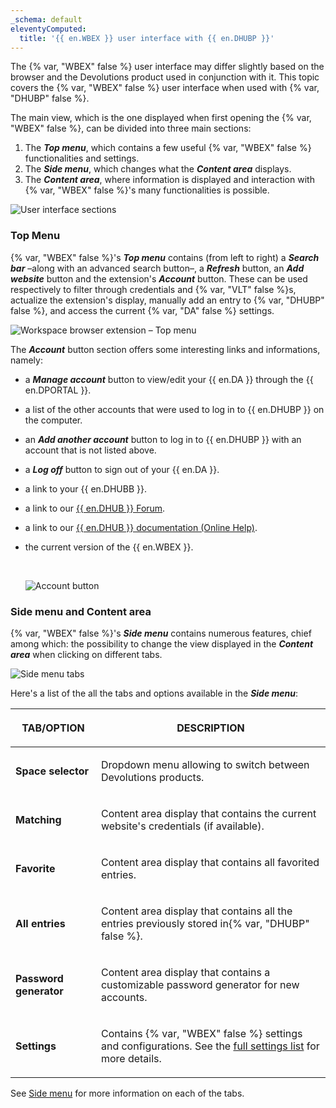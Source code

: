 ```yaml
---
_schema: default
eleventyComputed:
  title: '{{ en.WBEX }} user interface with {{ en.DHUBP }}'
---
```

The {% var, "WBEX" false %} user interface may differ slightly based on the browser and the Devolutions product used in conjunction with it. This topic covers the {% var, "WBEX" false %} user interface when used with {% var, "DHUBP" false %}.

The main view, which is the one displayed when first opening the {% var, "WBEX" false %}, can be divided into three main sections:

1. The ***Top menu***, which contains a few useful {% var, "WBEX" false %} functionalities and settings.
2. The ***Side menu***, which changes what the ***Content area*** displays.
3. The ***Content area***, where information is displayed and interaction with {% var, "WBEX" false %}'s many functionalities is possible.

![User interface sections](https://cdnweb.devolutions.net/docs/WEBX4119_2024_2.png "User interface sections")

### Top Menu

{% var, "WBEX" false %}'s ***Top menu*** contains (from left to right) a ***Search bar*** –along with an advanced search button–, a ***Refresh*** button, an ***Add website*** button and the extension's ***Account*** button. These can be used respectively to filter through credentials and {% var, "VLT" false %}s, actualize the extension's display, manually add an entry to {% var, "DHUBP" false %}, and access the current {% var, "DA" false %} settings.

![Workspace browser extension – Top menu](https://cdnweb.devolutions.net/docs/WEBX4120_2024_2.png "Workspace browser extension – Top menu")

The ***Account*** button section offers some interesting links and informations, namely:

* a ***Manage account*** button to view/edit your {{ en.DA }} through the {{ en.DPORTAL }}.
* a list of the other accounts that were used to log in to {{ en.DHUBP }} on the computer.
* an ***Add another account*** button to log in to {{ en.DHUBP }} with an account that is not listed above.
* a ***Log off*** button to sign out of your {{ en.DA }}.
* a link to your {{ en.DHUBB }}.
* a link to our [{{ en.DHUB }} Forum](https://forum.devolutions.net/product/password-hub).
* a link to our [{{ en.DHUB }} documentation (Online Help)](/hub/overview/what-is-hub/).
* the current version of the {{ en.WBEX }}.

  &nbsp;

  ![Account button](https://cdnweb.devolutions.net/docs/WEBX4121_2024_2.png "Account button")

### Side menu and Content area

{% var, "WBEX" false %}'s ***Side menu*** contains numerous features, chief among which: the possibility to change the view displayed in the ***Content area*** when clicking on different tabs.

![Side menu tabs](https://cdnweb.devolutions.net/docs/WEBX4124_2024_2.png "Side menu tabs")

Here's a list of the all the tabs and options available in the ***Side menu***:

<table><thead><tr><th><p>TAB/OPTION</p></th><th><p>DESCRIPTION</p></th></tr></thead><tbody><tr><td><p><strong>Space selector</strong></p></td><td><p>Dropdown menu allowing to switch between Devolutions products.</p></td></tr><tr><td><p><strong>Matching</strong></p></td><td><p>Content area display that contains the current website's credentials (if available).</p></td></tr><tr><td><p><strong>Favorite</strong></p></td><td><p>Content area display that contains all favorited entries.</p></td></tr><tr><td><p><strong>All entries</strong></p></td><td><p>Content area display that contains all the entries previously stored in{% var, "DHUBP" false %}.</p></td></tr><tr><td><p><strong>Password generator</strong></p></td><td><p>Content area display that contains a customizable password generator for new accounts.</p></td></tr><tr><td><p><strong>Settings</strong></p></td><td><p>Contains {% var, "WBEX" false %} settings and configurations. See the <a href="/workspace/workspace-browser-extension/settings/">full settings list</a> for more details.</p></td></tr></tbody></table>

See [Side menu](/workspace/workspace-browser-extension/hub-personal/user-interface/side-menu/) for more information on each of the tabs.